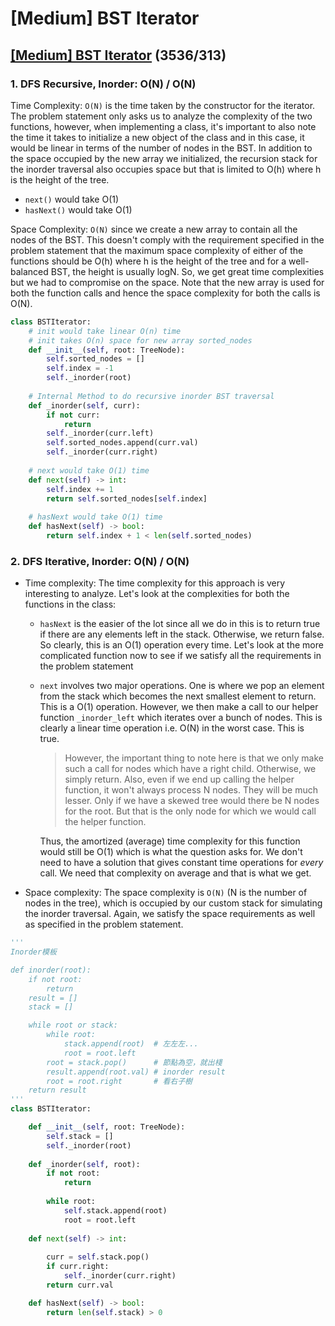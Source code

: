 # \[Medium\] BST Iterator

## [\[Medium\] BST Iterator](https://leetcode.com/problems/binary-search-tree-iterator/)       \(3536/313\)

### 1. DFS Recursive, Inorder:   O\(N\) / O\(N\)

Time Complexity: `O(N)` is the time taken by the constructor for the iterator. The problem statement only asks us to analyze the complexity of the two functions, however, when implementing a class, it's important to also note the time it takes to initialize a new object of the class and in this case, it would be linear in terms of the number of nodes in the BST. In addition to the space occupied by the new array we initialized, the recursion stack for the inorder traversal also occupies space but that is limited to O\(h\) where h is the height of the tree.

* `next()` would take O\(1\)
* `hasNext()` would take O\(1\)

Space Complexity: `O(N)` since we create a new array to contain all the nodes of the BST. This doesn't comply with the requirement specified in the problem statement that the maximum space complexity of either of the functions should be O\(h\) where h is the height of the tree and for a well-balanced BST, the height is usually logN. So, we get great time complexities but we had to compromise on the space. Note that the new array is used for both the function calls and hence the space complexity for both the calls is O\(N\).

```python
class BSTIterator:
    # init would take linear O(n) time
    # init takes O(n) space for new array sorted_nodes
    def __init__(self, root: TreeNode):
        self.sorted_nodes = []
        self.index = -1
        self._inorder(root)
    
    # Internal Method to do recursive inorder BST traversal
    def _inorder(self, curr):
        if not curr:
            return       
        self._inorder(curr.left)
        self.sorted_nodes.append(curr.val)
        self._inorder(curr.right)
    
    # next would take O(1) time
    def next(self) -> int:
        self.index += 1
        return self.sorted_nodes[self.index]
    
    # hasNext would take O(1) time
    def hasNext(self) -> bool:
        return self.index + 1 < len(self.sorted_nodes)
```

### 2. DFS Iterative, Inorder:   O\(N\) / O\(N\)

* Time complexity: The time complexity for this approach is very interesting to analyze. Let's look at the complexities for both the functions in the class:
  * `hasNext` is the easier of the lot since all we do in this is to return true if there are any elements left in the stack. Otherwise, we return false. So clearly, this is an O\(1\) operation every time. Let's look at the more complicated function now to see if we satisfy all the requirements in the problem statement
  * `next` involves two major operations. One is where we pop an element from the stack which becomes the next smallest element to return. This is a O\(1\) operation. However, we then make a call to our helper function `_inorder_left` which iterates over a bunch of nodes. This is clearly a linear time operation i.e. O\(N\) in the worst case. This is true.

    > However, the important thing to note here is that we only make such a call for nodes which have a right child. Otherwise, we simply return. Also, even if we end up calling the helper function, it won't always process N nodes. They will be much lesser. Only if we have a skewed tree would there be N nodes for the root. But that is the only node for which we would call the helper function.

    Thus, the amortized \(average\) time complexity for this function would still be O\(1\) which is what the question asks for. We don't need to have a solution that gives constant time operations for _every_ call. We need that complexity on average and that is what we get.
* Space complexity: The space complexity is `O(N)` \(N is the number of nodes in the tree\), which is occupied by our custom stack for simulating the inorder traversal. Again, we satisfy the space requirements as well as specified in the problem statement.

```python
'''
Inorder模板

def inorder(root):
    if not root:
        return 
    result = []
    stack = []

    while root or stack:
        while root:
            stack.append(root)  # 左左左...
            root = root.left    
        root = stack.pop()      # 節點為空，就出棧
        result.append(root.val) # inorder result
        root = root.right       # 看右子樹
    return result
'''
class BSTIterator:

    def __init__(self, root: TreeNode):
        self.stack = []
        self._inorder(root)
    
    def _inorder(self, root):
        if not root:
            return
        
        while root:
            self.stack.append(root)
            root = root.left
            
    def next(self) -> int:
        
        curr = self.stack.pop()
        if curr.right:
            self._inorder(curr.right)
        return curr.val

    def hasNext(self) -> bool:
        return len(self.stack) > 0
```

